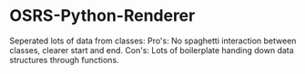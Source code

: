 # OSRS-Python-Renderer
Seperated lots of data from classes: Pro's: No spaghetti interaction between classes, clearer start and end. Con's: Lots of boilerplate handing down data structures through functions.
